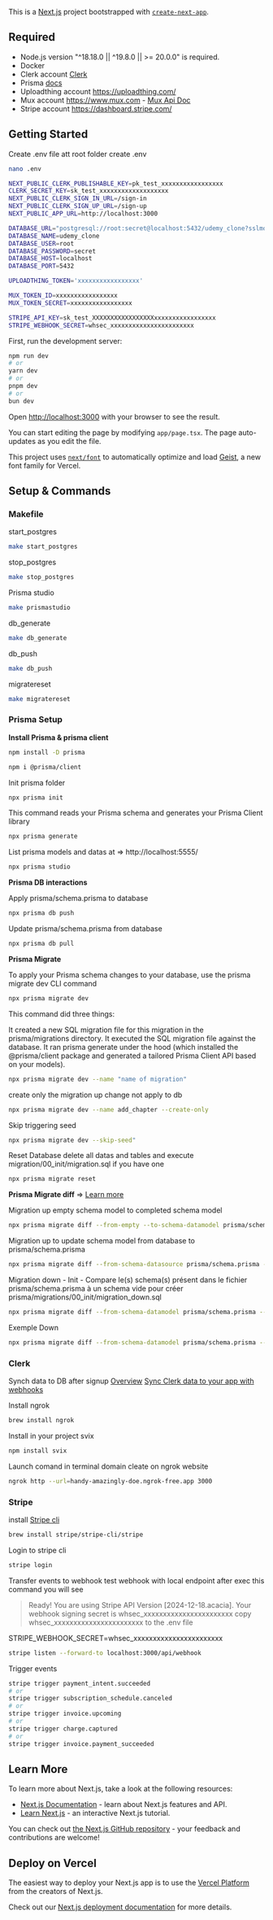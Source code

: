 This is a [Next.js](https://nextjs.org) project bootstrapped with [`create-next-app`](https://nextjs.org/docs/app/api-reference/cli/create-next-app).

## Required

- Node.js version "^18.18.0 || ^19.8.0 || >= 20.0.0" is required.
- Docker
- Clerk account [Clerk](https://dashboard.clerk.com/)
- Prisma [docs](https://www.prisma.io/docs/getting-started)
- Uploadthing account https://uploadthing.com/
- Mux account https://www.mux.com - [Mux Api Doc](https://docs.mux.com/)
- Stripe account https://dashboard.stripe.com/

## Getting Started

Create .env file
att root folder create .env

```bash
nano .env

NEXT_PUBLIC_CLERK_PUBLISHABLE_KEY=pk_test_xxxxxxxxxxxxxxxxx
CLERK_SECRET_KEY=sk_test_xxxxxxxxxxxxxxxxxxx
NEXT_PUBLIC_CLERK_SIGN_IN_URL=/sign-in
NEXT_PUBLIC_CLERK_SIGN_UP_URL=/sign-up
NEXT_PUBLIC_APP_URL=http://localhost:3000

DATABASE_URL="postgresql://root:secret@localhost:5432/udemy_clone?sslmode=disable"
DATABASE_NAME=udemy_clone
DATABASE_USER=root
DATABASE_PASSWORD=secret
DATABASE_HOST=localhost
DATABASE_PORT=5432

UPLOADTHING_TOKEN='xxxxxxxxxxxxxxxxx'

MUX_TOKEN_ID=xxxxxxxxxxxxxxxxx
MUX_TOKEN_SECRET=xxxxxxxxxxxxxxxxx

STRIPE_API_KEY=sk_test_XXXXXXXXXXXXXXXXXxxxxxxxxxxxxxxxxx
STRIPE_WEBHOOK_SECRET=whsec_xxxxxxxxxxxxxxxxxxxxxxx
```

First, run the development server:

```bash
npm run dev
# or
yarn dev
# or
pnpm dev
# or
bun dev
```

Open [http://localhost:3000](http://localhost:3000) with your browser to see the result.

You can start editing the page by modifying `app/page.tsx`. The page auto-updates as you edit the file.

This project uses [`next/font`](https://nextjs.org/docs/app/building-your-application/optimizing/fonts) to automatically optimize and load [Geist](https://vercel.com/font), a new font family for Vercel.

## Setup & Commands

### Makefile

start_postgres

```bash
make start_postgres
```

stop_postgres

```bash
make stop_postgres
```

Prisma studio

```bash
make prismastudio
```

db_generate

```bash
make db_generate
```

db_push

```bash
make db_push
```

migratereset

```bash
make migratereset
```

### Prisma Setup

**Install Prisma & prisma client**

```bash
npm install -D prisma

npm i @prisma/client
```

Init prisma folder

```bash
npx prisma init
```

This command reads your Prisma schema and generates your Prisma Client library

```bash
npx prisma generate
```

List prisma models and datas at => http://localhost:5555/

```bash
npx prisma studio
```

**Prisma DB interactions**

Apply prisma/schema.prisma to database

```bash
npx prisma db push
```

Update prisma/schema.prisma from database

```bash
npx prisma db pull
```

**Prisma Migrate**

To apply your Prisma schema changes to your database, use the prisma migrate dev CLI command

```bash
npx prisma migrate dev
```

This command did three things:

It created a new SQL migration file for this migration in the prisma/migrations directory.
It executed the SQL migration file against the database.
It ran prisma generate under the hood (which installed the @prisma/client package and generated a tailored Prisma Client API based on your models).

```bash
npx prisma migrate dev --name "name of migration"
```

create only the migration up change not apply to db

```bash
npx prisma migrate dev --name add_chapter --create-only
```

Skip triggering seed

```bash
npx prisma migrate dev --skip-seed"
```

Reset Database delete all datas and tables and execute
migration/00_init/migration.sql if you have one

```bash
npx prisma migrate reset
```

**Prisma Migrate diff** => [Learn more](https://fig.io/manual/prisma/migrate/diff)

Migration up empty schema model to completed schema model

```bash
npx prisma migrate diff --from-empty --to-schema-datamodel prisma/schema.prisma --script > prisma/migrations/00_init/migration.sql
```

Migration up to update schema model from database to prisma/schema.prisma

```bash
npx prisma migrate diff --from-schema-datasource prisma/schema.prisma --to-schema-datamodel prisma/schema.prisma --script > prisma/migrations/db_update/migration.sql
```

Migration down - Init - Compare le(s) schema(s) présent dans le fichier prisma/schema.prisma à un schema vide pour créer prisma/migrations/00_init/migration_down.sql

```bash
npx prisma migrate diff --from-schema-datamodel prisma/schema.prisma --to-empty --script > prisma/migrations/00_init/migration_down.sql
```

Exemple Down

```bash
npx prisma migrate diff --from-schema-datamodel prisma/schema.prisma --to-schema-datasource prisma/schema.prisma --script > prisma/migrations/01_add_chapter/migration_down.sql
```

### Clerk

Synch data to DB after signup
[Overview](https://clerk.com/docs/webhooks/overview)
[Sync Clerk data to your app with webhooks](https://clerk.com/docs/webhooks/sync-data)

Install ngrok

```bash
brew install ngrok
```

Install in your project svix

```bash
npm install svix
```

Launch comand in terminal domain cleate on ngrok website

```bash
ngrok http --url=handy-amazingly-doe.ngrok-free.app 3000
```

### Stripe

install [Stripe cli](https://stripe.com/docs/stripe-cli)

```bash
brew install stripe/stripe-cli/stripe
```

Login to stripe cli

```bash
stripe login
```

Transfer events to webhook
test webhook with local endpoint
after exec this command you will see

> Ready! You are using Stripe API Version [2024-12-18.acacia]. Your webhook signing secret is whsec_xxxxxxxxxxxxxxxxxxxxxxx
> copy whsec_xxxxxxxxxxxxxxxxxxxxxxx to the .env file

STRIPE_WEBHOOK_SECRET=whsec_xxxxxxxxxxxxxxxxxxxxxxx

```bash
stripe listen --forward-to localhost:3000/api/webhook
```

Trigger events

```bash
stripe trigger payment_intent.succeeded
# or
stripe trigger subscription_schedule.canceled
# or
stripe trigger invoice.upcoming
# or
stripe trigger charge.captured
# or
stripe trigger invoice.payment_succeeded
```

## Learn More

To learn more about Next.js, take a look at the following resources:

- [Next.js Documentation](https://nextjs.org/docs) - learn about Next.js features and API.
- [Learn Next.js](https://nextjs.org/learn) - an interactive Next.js tutorial.

You can check out [the Next.js GitHub repository](https://github.com/vercel/next.js) - your feedback and contributions are welcome!

## Deploy on Vercel

The easiest way to deploy your Next.js app is to use the [Vercel Platform](https://vercel.com/new?utm_medium=default-template&filter=next.js&utm_source=create-next-app&utm_campaign=create-next-app-readme) from the creators of Next.js.

Check out our [Next.js deployment documentation](https://nextjs.org/docs/app/building-your-application/deploying) for more details.
